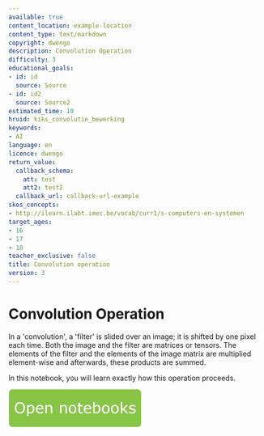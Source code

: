 ```yaml
---
available: true
content_location: example-location
content_type: text/markdown
copyright: dwengo
description: Convolution Operation
difficulty: 3
educational_goals:
- id: id
  source: Source
- id: id2
  source: Source2
estimated_time: 10
hruid: kiks_convolutie_bewerking
keywords:
- AI
language: en
licence: dwengo
return_value:
  callback_schema:
    att: test
    att2: test2
  callback_url: callback-url-example
skos_concepts:
- http://ilearn.ilabt.imec.be/vocab/curr1/s-computers-en-systemen
target_ages:
- 16
- 17
- 18
teacher_exclusive: false
title: Convolution operation
version: 3
---
```

# Convolution Operation
In a 'convolution', a 'filter' is slided over an image; it is shifted by one pixel each time.
Both the image and the filter are matrices or tensors. The elements of the filter and the elements of the image matrix are
multiplied element-wise and afterwards, these products are summed.

In this notebook, you will learn exactly how this operation proceeds.

[![](embed/Knop.png "Button")](https://kiks.ilabt.imec.be/jupyterhub/?id=1751 "Convolution Operation")